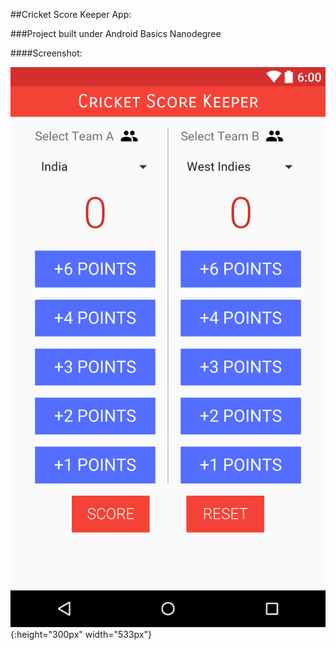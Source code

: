 ##Cricket Score Keeper App: 

###Project built under Android Basics Nanodegree

####Screenshot:

![alt-tag](screenshot.png){:height="300px" width="533px"}